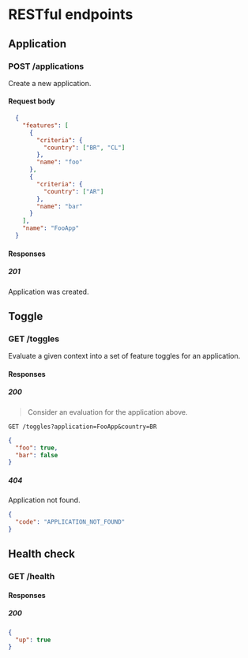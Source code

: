 # RESTful endpoints

## Application

### POST /applications

Create a new application.

#### Request body

```json
  {
    "features": [
      {
        "criteria": {
          "country": ["BR", "CL"]
        },
        "name": "foo"
      },
      {
        "criteria": {
          "country": ["AR"]
        },
        "name": "bar"
      }
    ],
    "name": "FooApp"
  }
```

#### Responses

##### 201

Application was created.

## Toggle

### GET /toggles

Evaluate a given context into a set of feature toggles for an application.

#### Responses

##### 200

> Consider an evaluation for the application above.

`GET /toggles?application=FooApp&country=BR`

```json
{
  "foo": true,
  "bar": false
}
```

##### 404

Application not found.

```json
{
  "code": "APPLICATION_NOT_FOUND"
}
```

## Health check

### GET /health

#### Responses

##### 200

```json
{
  "up": true
}
```
